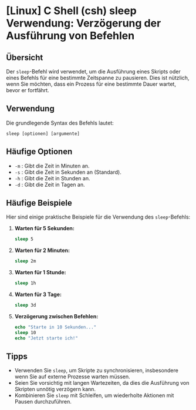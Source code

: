 # [Linux] C Shell (csh) sleep Verwendung: Verzögerung der Ausführung von Befehlen

## Übersicht
Der `sleep`-Befehl wird verwendet, um die Ausführung eines Skripts oder eines Befehls für eine bestimmte Zeitspanne zu pausieren. Dies ist nützlich, wenn Sie möchten, dass ein Prozess für eine bestimmte Dauer wartet, bevor er fortfährt.

## Verwendung
Die grundlegende Syntax des Befehls lautet:

```
sleep [optionen] [argumente]
```

## Häufige Optionen
- `-m` : Gibt die Zeit in Minuten an.
- `-s` : Gibt die Zeit in Sekunden an (Standard).
- `-h` : Gibt die Zeit in Stunden an.
- `-d` : Gibt die Zeit in Tagen an.

## Häufige Beispiele
Hier sind einige praktische Beispiele für die Verwendung des `sleep`-Befehls:

1. **Warten für 5 Sekunden:**
   ```csh
   sleep 5
   ```

2. **Warten für 2 Minuten:**
   ```csh
   sleep 2m
   ```

3. **Warten für 1 Stunde:**
   ```csh
   sleep 1h
   ```

4. **Warten für 3 Tage:**
   ```csh
   sleep 3d
   ```

5. **Verzögerung zwischen Befehlen:**
   ```csh
   echo "Starte in 10 Sekunden..."
   sleep 10
   echo "Jetzt starte ich!"
   ```

## Tipps
- Verwenden Sie `sleep`, um Skripte zu synchronisieren, insbesondere wenn Sie auf externe Prozesse warten müssen.
- Seien Sie vorsichtig mit langen Wartezeiten, da dies die Ausführung von Skripten unnötig verzögern kann.
- Kombinieren Sie `sleep` mit Schleifen, um wiederholte Aktionen mit Pausen durchzuführen.